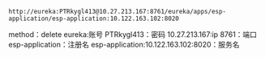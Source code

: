 ```
http://eureka:PTRkygl413@10.27.213.167:8761/eureka/apps/esp-application/esp-application:10.122.163.102:8020
```
method：delete
eureka:账号
PTRkygl413：密码
10.27.213.167:ip
8761：端口
esp-application：注册名
esp-application:10.122.163.102:8020：服务名